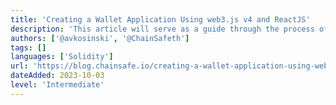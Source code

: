 ```yaml
---
title: 'Creating a Wallet Application Using web3.js v4 and ReactJS'
description: 'This article will serve as a guide through the process of developing a crypto wallet application. By utilizing the powerful combination of web3.js v4'
authors: ['@avkosinski', '@ChainSafeth']
tags: []
languages: ['Solidity']
url: 'https://blog.chainsafe.io/creating-a-wallet-application-using-web3-js-v4-and-reactjs-497339c0b568'
dateAdded: 2023-10-03
level: 'Intermediate'
---
```

